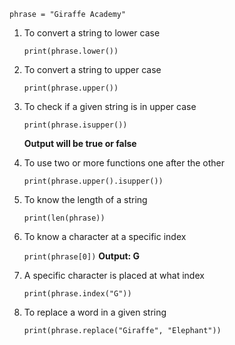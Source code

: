 `phrase = "Giraffe Academy"`
1. To convert a string to lower case

   `print(phrase.lower())`
2. To convert a string to upper case
   
   `print(phrase.upper())`
3. To check if a given string is in upper case

   `print(phrase.isupper())`
   
   **Output will be true or false**
4. To use two or more functions one after the other

   `print(phrase.upper().isupper())`
5. To know the length of a string

   `print(len(phrase))`
6. To know a character at a specific index

   `print(phrase[0])`   **Output: G**
7. A specific character is placed at what index

   `print(phrase.index("G"))`
8. To replace a word in a given string

   `print(phrase.replace("Giraffe", "Elephant"))`
